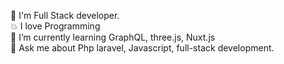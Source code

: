 :rocket: I'm Full Stack developer.<br/>
:boom: I love Programming <br/>
:pencil: I’m currently learning GraphQL, three.js, Nuxt.js <br/>
💬 Ask me about Php laravel, Javascript, full-stack development. <br/>


<!---
Miteshvaghela/Miteshvaghela is a ✨ special ✨ repository because its `README.md` (this file) appears on your GitHub profile.
You can click the Preview link to take a look at your changes.
--->
